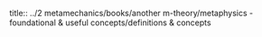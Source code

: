 title:: ../2 metamechanics/books/another m-theory/metaphysics - foundational & useful concepts/definitions & concepts
